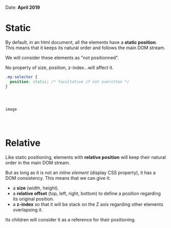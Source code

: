 Date: __April 2019__

# Static

By default, in an html document, all the elements have a **static position**.
This means that it keeps its natural order and follows the main DOM stream.

We will consider these elements as "not positionned".

No property of size, position, z-index...will affect it.

```css
.my-selector {
  position: static; /* facultative if not overitten */
}
```

```



image




```

# Relative

Like static positioning, elements with **relative position** will keep their natural order in the main DOM stream.

But as long as it is not an *inline element* (display CSS property), it has a DOM consistency. This means that we can give it:

* a **size** (width, height).
* a **relative offset** (top, left, right, bottom) to define a position regarding its original position.
* a **z-index** so that it will be stack on the Z axis regarding other elements overlapsing it.

Its children will consider it as a reference for their positioning.
